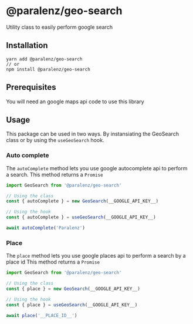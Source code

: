 # @paralenz/geo-search
Utility class to easily perform google search


## Installation
```
yarn add @paralenz/geo-search
// or
npm install @paralenz/geo-search
```

## Prerequisites
You will need an google maps api code to use this library


## Usage
This package can be used in two ways. By instansiating the GeoSearch class or by using the `useGeoSearch` hook.

### Auto complete
The `autoComplete` method lets you use google autocomplete api to perform a search.
This method returns a `Promise`
```ts
import GeoSearch from '@paralenz/geo-search'

// Using the class
const { autoComplete } = new GeoSearch(__GOOGLE_API_KEY__)

// Using the hook
const { autoComplete } = useGeoSearch(__GOOGLE_API_KEY__)

await autoComplete('Paralenz')
```

### Place
The `place` method lets you use google places api to perform a search by a place id
This method returns a `Promise`
```ts
import GeoSearch from '@paralenz/geo-search'

// Using the class
const { place } = new GeoSearch(__GOOGLE_API_KEY__)

// Using the hook
const { place } = useGeoSearch(__GOOGLE_API_KEY__)

await place('__PLACE_ID__')
```
